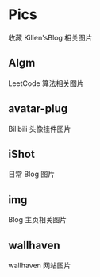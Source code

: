 # Pics
收藏 Kilien'sBlog 相关图片
## Algm
LeetCode 算法相关图片
## avatar-plug
Bilibili 头像挂件图片
## iShot
日常 Blog 图片
## img
Blog 主页相关图片
## wallhaven
wallhaven 网站图片
